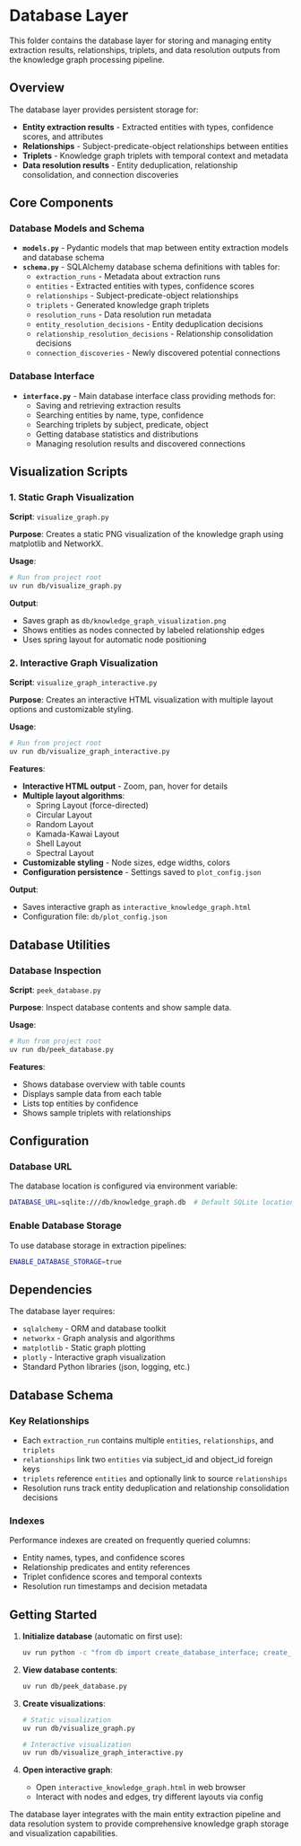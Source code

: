 # Database Layer

This folder contains the database layer for storing and managing entity extraction results, relationships, triplets, and data resolution outputs from the knowledge graph processing pipeline.

## Overview

The database layer provides persistent storage for:
- **Entity extraction results** - Extracted entities with types, confidence scores, and attributes
- **Relationships** - Subject-predicate-object relationships between entities
- **Triplets** - Knowledge graph triplets with temporal context and metadata
- **Data resolution results** - Entity deduplication, relationship consolidation, and connection discoveries

## Core Components

### Database Models and Schema

- **`models.py`** - Pydantic models that map between entity extraction models and database schema
- **`schema.py`** - SQLAlchemy database schema definitions with tables for:
  - `extraction_runs` - Metadata about extraction runs
  - `entities` - Extracted entities with types, confidence scores
  - `relationships` - Subject-predicate-object relationships  
  - `triplets` - Generated knowledge graph triplets
  - `resolution_runs` - Data resolution run metadata
  - `entity_resolution_decisions` - Entity deduplication decisions
  - `relationship_resolution_decisions` - Relationship consolidation decisions
  - `connection_discoveries` - Newly discovered potential connections

### Database Interface

- **`interface.py`** - Main database interface class providing methods for:
  - Saving and retrieving extraction results
  - Searching entities by name, type, confidence
  - Searching triplets by subject, predicate, object
  - Getting database statistics and distributions
  - Managing resolution results and discovered connections

## Visualization Scripts

### 1. Static Graph Visualization

**Script**: `visualize_graph.py`

**Purpose**: Creates a static PNG visualization of the knowledge graph using matplotlib and NetworkX.

**Usage**:
```bash
# Run from project root
uv run db/visualize_graph.py
```

**Output**: 
- Saves graph as `db/knowledge_graph_visualization.png`
- Shows entities as nodes connected by labeled relationship edges
- Uses spring layout for automatic node positioning

### 2. Interactive Graph Visualization  

**Script**: `visualize_graph_interactive.py`

**Purpose**: Creates an interactive HTML visualization with multiple layout options and customizable styling.

**Usage**:
```bash
# Run from project root  
uv run db/visualize_graph_interactive.py
```

**Features**:
- **Interactive HTML output** - Zoom, pan, hover for details
- **Multiple layout algorithms**:
  - Spring Layout (force-directed) 
  - Circular Layout
  - Random Layout
  - Kamada-Kawai Layout
  - Shell Layout
  - Spectral Layout
- **Customizable styling** - Node sizes, edge widths, colors
- **Configuration persistence** - Settings saved to `plot_config.json`

**Output**:
- Saves interactive graph as `interactive_knowledge_graph.html`  
- Configuration file: `db/plot_config.json`

## Database Utilities

### Database Inspection

**Script**: `peek_database.py`

**Purpose**: Inspect database contents and show sample data.

**Usage**:
```bash
# Run from project root
uv run db/peek_database.py
```

**Features**:
- Shows database overview with table counts
- Displays sample data from each table
- Lists top entities by confidence
- Shows sample triplets with relationships

## Configuration

### Database URL
The database location is configured via environment variable:
```bash
DATABASE_URL=sqlite:///db/knowledge_graph.db  # Default SQLite location
```

### Enable Database Storage
To use database storage in extraction pipelines:
```bash
ENABLE_DATABASE_STORAGE=true
```

## Dependencies

The database layer requires:
- `sqlalchemy` - ORM and database toolkit
- `networkx` - Graph analysis and algorithms  
- `matplotlib` - Static graph plotting
- `plotly` - Interactive graph visualization
- Standard Python libraries (json, logging, etc.)

## Database Schema

### Key Relationships
- Each `extraction_run` contains multiple `entities`, `relationships`, and `triplets`
- `relationships` link two `entities` via subject_id and object_id foreign keys
- `triplets` reference `entities` and optionally link to source `relationships`
- Resolution runs track entity deduplication and relationship consolidation decisions

### Indexes
Performance indexes are created on frequently queried columns:
- Entity names, types, and confidence scores
- Relationship predicates and entity references  
- Triplet confidence scores and temporal contexts
- Resolution run timestamps and decision metadata

## Getting Started

1. **Initialize database** (automatic on first use):
   ```bash
   uv run python -c "from db import create_database_interface; create_database_interface()"
   ```

2. **View database contents**:
   ```bash
   uv run db/peek_database.py
   ```

3. **Create visualizations**:
   ```bash
   # Static visualization
   uv run db/visualize_graph.py
   
   # Interactive visualization  
   uv run db/visualize_graph_interactive.py
   ```

4. **Open interactive graph**:
   - Open `interactive_knowledge_graph.html` in web browser
   - Interact with nodes and edges, try different layouts via config

The database layer integrates with the main entity extraction pipeline and data resolution system to provide comprehensive knowledge graph storage and visualization capabilities.